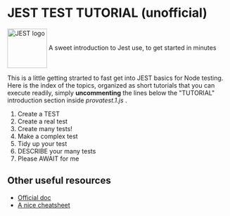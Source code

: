 # JEST TEST TUTORIAL (unofficial)
<img align="center" src="https://www.learnstorybook.com/logo-jest.png" alt="JEST logo" width="90">   
A sweet introduction to Jest use, to get started in minutes

This is a little getting strarted to fast get into JEST basics for Node testing.
Here is the index of the topics, organized as short tutorials that you can execute
readily, simply **uncommenting** the lines below the "TUTORIAL" introduction section inside _provatest.1.js_ .

1. Create a TEST
2. Create a real test
3. Create many tests!
4. Make a complex test
5. Tidy up your test
6. DESCRIBE your many tests
7. Please AWAIT for me

## Other useful resources
 * [Official doc](https://jestjs.io/)
 * [A nice cheatsheet](https://devhints.io/jest)
